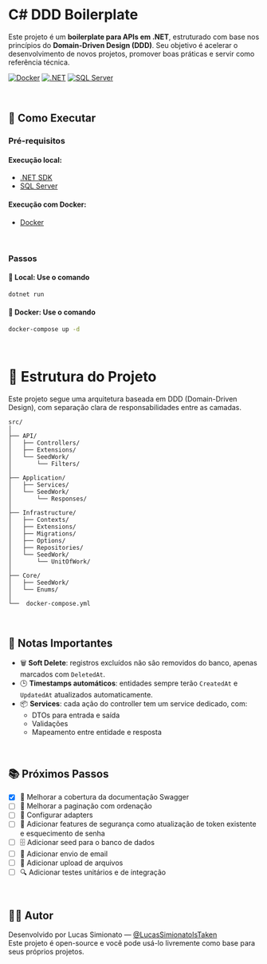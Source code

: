 # C# DDD Boilerplate


Este projeto é um **boilerplate para APIs em .NET**, estruturado com base nos princípios do **Domain-Driven Design (DDD)**. Seu objetivo é acelerar o desenvolvimento de novos projetos, promover boas práticas e servir como referência técnica.

<p>

[![Docker](https://img.shields.io/badge/Docker-Container-blue?logo=docker)](https://www.docker.com/)
[![.NET](https://img.shields.io/badge/.NET-9.0-blue?logo=dotnet)](https://dotnet.microsoft.com/)
[![SQL Server](https://img.shields.io/badge/Database-SQL_Server-4479A1?logo=microsoft-sql-server)](https://www.microsoft.com/sql-server)
</p>
<br>

## 🚀 Como Executar

### Pré-requisitos

#### Execução local:
- [.NET SDK](https://dotnet.microsoft.com/en-us/download)
- [SQL Server](https://www.microsoft.com/sql-server/sql-server-2022)

#### Execução com Docker:
- [Docker](https://www.docker.com/)

<br>

### Passos

#### 🔹 Local: Use o comando
```bash
dotnet run
```

#### 🔹 Docker: Use o comando
```bash
docker-compose up -d
```
<br>

# 📁 Estrutura do Projeto

Este projeto segue uma arquitetura baseada em DDD (Domain-Driven Design), com separação clara de responsabilidades entre as camadas.

```text
src/
│
├── API/
│   ├── Controllers/
│   ├── Extensions/
│   └── SeedWork/
│       └── Filters/
│
├── Application/
│   ├── Services/
│   └── SeedWork/
│       └── Responses/
│
├── Infrastructure/
│   ├── Contexts/
│   ├── Extensions/
│   ├── Migrations/
│   ├── Options/
│   ├── Repositories/
│   └── SeedWork/
│       └── UnitOfWork/
│
├── Core/ 
│   ├── SeedWork/
│   └── Enums/
│
└──  docker-compose.yml
```
<br>


## 📌 Notas Importantes

- 🗑️ **Soft Delete**: registros excluídos não são removidos do banco, apenas marcados com `DeletedAt`.
- 🕒 **Timestamps automáticos**: entidades sempre terão `CreatedAt` e `UpdatedAt` atualizados automaticamente.
- 📦 **Services**: cada ação do controller tem um service dedicado, com:
    - DTOs para entrada e saída
    - Validações
    - Mapeamento entre entidade e resposta

<br>

## 📚 Próximos Passos

- [x] 🧾 Melhorar a cobertura da documentação Swagger
- [ ] 🔽️ Melhorar a paginação com ordenação
- [ ] 🧩 Configurar adapters
- [ ] 🔐 Adicionar features de segurança como atualização de token existente e esquecimento de senha
- [ ] 🗄️ Adicionar seed para o banco de dados
- [ ] 📧 Adicionar envio de email
- [ ] 📄 Adicionar upload de arquivos
- [ ] 🔍 Adicionar testes unitários e de integração

<br>

## 🧑‍💻 Autor

Desenvolvido por Lucas Simionato — [@LucasSimionatoIsTaken](https://github.com/LucasSimionatoIsTaken)  
Este projeto é open-source e você pode usá-lo livremente como base para seus próprios projetos.